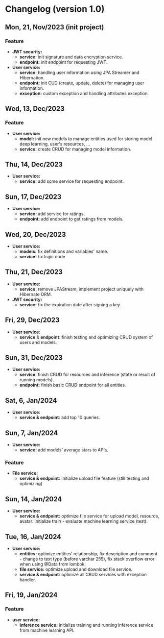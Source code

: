 # Changelog (version 1.0)

## Mon, 21, Nov/2023 (init project)

### Feature

- **JWT security:**
  - **service:** init signature and data encryption service.
  - **endpoint:** init endpoint for requesting JWT.
- **User service:**
  - **service:** handling user information using JPA Streamer and Hibernation.
  - **endpoint:** init CUD (create, update, delete) for managing user information.
  - **exception:** custom exception and handling attributes exception.

## Wed, 13, Dec/2023

### Feature

- **User service:**
  - **model:** init new models to manage entities used for storing model deep learning, user's resources, ...
  - **service:** create CRUD for managing model information.

## Thu, 14, Dec/2023

- **User service:**
  - **service:** add some service for requesting endpoint.

## Sun, 17, Dec/2023

- **User service:**
  - **service:** add service for ratings.
  - **endpoint:** add endpoint to get ratings from models.

## Wed, 20, Dec/2023

- **User service:**
  - **models:** fix definitions and variables' name.
  - **service:** fix logic code.

## Thu, 21, Dec/2023

- **User service:**
  - **service:** remove JPAStream, implement project uniquely with Hibernate ORM.
- **JWT security:**
  - **service:** fix the expiration date after signing a key.

## Fri, 29, Dec/2023

- **User service:**
  - **service** & **endpoint**: finish testing and optimizing CRUD system of users and models.

## Sun, 31, Dec/2023

- **User service:**
  - **service**: finish CRUD for resources and inference (state or result of running models).
  - **endpoint:** finish basic CRUD endpoint for all entities.

## Sat, 6, Jan/2024

- **User service:**
  - **service & endpoint**: add top 10 queries.

## Sun, 7, Jan/2024

- **User service:**
  - **service:** add models' average stars to APIs.

### Feature

- **File service:**
  - **service & endpoint:** initialize upload file feature (still testing and optimizing)

## Sun, 14, Jan/2024

- **User service:**
  - **service & endpoint:** optimize file service for upload model, resource, avatar. Initialize train - evaluate machine learning service (test).

## Tue, 16, Jan/2024

- **User service:**
  - **entities:** optimize entities' relationship, fix description and comment - change to text type (before varchar 255), fix
    stack overflow error when using @Data from lombok.
  - **file service:** optimize upload and download file service.
  - **service & endpoint:** optimize all CRUD services with exception handler.

## Fri, 19, Jan/2024

### Feature

- **user service:**
  - **inference service:** initialize training and running inference service from machine learning API.
